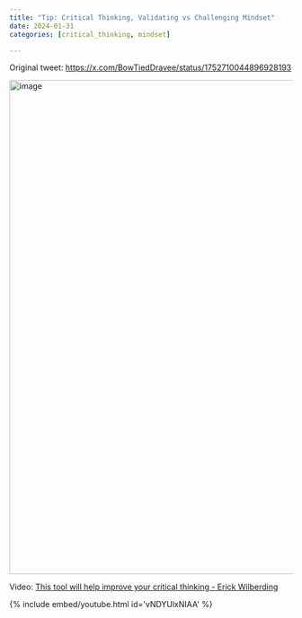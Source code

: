 ```yaml
---
title: "Tip: Critical Thinking, Validating vs Challenging Mindset"
date: 2024-01-31
categories: [critical_thinking, mindset]

---
```


Original tweet: https://x.com/BowTiedDravee/status/1752710044896928193

<img width="880" alt="image" src="https://github.com/user-attachments/assets/22752677-d6ce-4b72-83d2-e8135e351a6e" />

Video: [This tool will help improve your critical thinking - Erick Wilberding](https://youtu.be/vNDYUlxNIAA?feature=shared)

{% include embed/youtube.html id='vNDYUlxNIAA' %}

